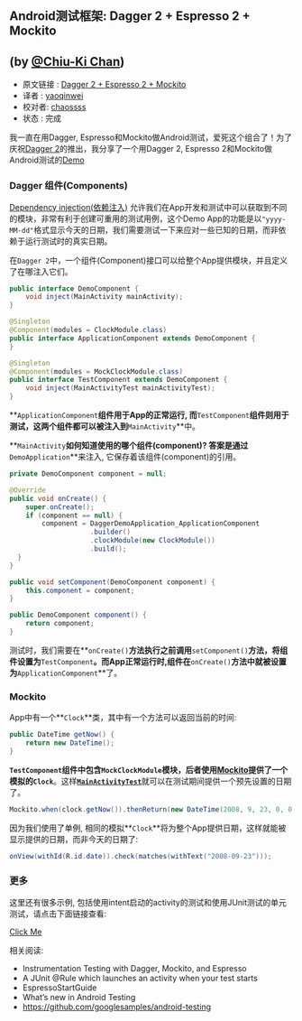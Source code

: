 ## Android测试框架: Dagger 2 + Espresso 2 + Mockito
(by [@Chiu-Ki Chan](http://www.blogger.com/profile/01970007638489793840))
---

>
* 原文链接 : [Dagger 2 + Espresso 2 + Mockito](http://blog.sqisland.com/2015/04/dagger-2-espresso-2-mockito.html)
* 译者 : [yaoqinwei](https://github.com/yaoqinwei) 
* 校对者: [chaossss](https://github.com/chaossss)
* 状态 :  完成




我一直在用Dagger, Espresso和Mockito做Android测试，爱死这个组合了！为了庆祝[Dagger 2](http://google.github.io/dagger/)的推出，我分享了一个用Dagger 2, Espresso 2和Mockito做Android测试的[Demo](https://github.com/chiuki/android-test-demo)

### Dagger 组件(Components)

[Dependency injection(依赖注入)](http://en.wikipedia.org/wiki/Dependency_injection) 允许我们在App开发和测试中可以获取到不同的模块，非常有利于创建可重用的测试用例，这个Demo App的功能是以`"yyyy-MM-dd"`格式显示今天的日期，我们需要测试一下来应对一些已知的日期，而非依赖于运行测试时的真实日期。

在`Dagger 2`中，一个组件(Component)接口可以给整个App提供模块，并且定义了在哪注入它们。

```java
public interface DemoComponent {
	void inject(MainActivity mainActivity);
}

@Singleton
@Component(modules = ClockModule.class)
public interface ApplicationComponent extends DemoComponent {
}

@Singleton
@Component(modules = MockClockModule.class)
public interface TestComponent extends DemoComponent {
	void inject(MainActivityTest mainActivityTest);
}
```

**`ApplicationComponent`**组件用于App的正常运行, 而**`TestComponent`**组件则用于测试，这两个组件都可以被注入到**`MainActivity`**中。

**`MainActivity`**如何知道使用的哪个组件(component)? 答案是通过**`DemoApplication`**来注入, 它保存着该组件(component)的引用。

```java
private DemoComponent component = null;

@Override 
public void onCreate() {
	super.onCreate();
	if (component == null) {
		component = DaggerDemoApplication_ApplicationComponent
					.builder()
					.clockModule(new ClockModule())
					.build();
  }
}

public void setComponent(DemoComponent component) {
	this.component = component;
}

public DemoComponent component() {
	return component;
}
```

测试时，我们需要在**`onCreate()`**方法执行之前调用**`setComponent()`**方法，将组件设置为**`TestComponent`**。而App正常运行时,组件在**`onCreate()`**方法中就被设置为**`ApplicationComponent`**了。

###	 Mockito

App中有一个**`Clock`**类，其中有一个方法可以返回当前的时间:

```java
public DateTime getNow() {
	return new DateTime();
}
```

**`TestComponent`**组件中包含**`MockClockModule`**模块，后者使用[Mockito](http://mockito.org/)提供了一个模拟的**`Clock`**。这样[**`MainActivityTest`**](https://github.com/chiuki/android-test-demo/blob/master/app/src/androidTest/java/com/sqisland/android/test_demo/MainActivityTest.java)就可以在测试期间提供一个预先设置的日期了。

```java
Mockito.when(clock.getNow()).thenReturn(new DateTime(2008, 9, 23, 0, 0, 0));
```

因为我们使用了单例, 相同的模拟**`Clock`**将为整个App提供日期，这样就能被显示提供的日期，而非今天的日期了:

```java
onView(withId(R.id.date)).check(matches(withText("2008-09-23")));
```

###  更多

这里还有很多示例, 包括使用intent启动的activity的测试和使用JUnit测试的单元测试，请点击下面链接查看:

[Click Me](https://github.com/chiuki/android-test-demo)

相关阅读:

>
* Instrumentation Testing with Dagger, Mockito, and Espresso
* A JUnit @Rule which launches an activity when your test starts
* EspressoStartGuide
* What’s new in Android Testing
* https://github.com/googlesamples/android-testing
